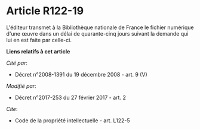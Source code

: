 # Article R122-19

L'éditeur transmet à la Bibliothèque nationale de France le fichier numérique d'une œuvre dans un délai de quarante-cinq
jours suivant la demande qui lui en est faite par celle-ci.

**Liens relatifs à cet article**

_Cité par_:

  - Décret n°2008-1391 du 19 décembre 2008 - art. 9 (V)

_Modifié par_:

  - Décret n°2017-253 du 27 février 2017 - art. 2

_Cite_:

  - Code de la propriété intellectuelle - art. L122-5
